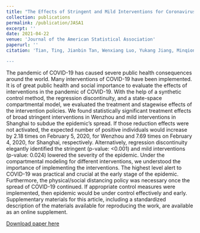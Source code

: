 ```yaml
---
title: "The Effects of Stringent and Mild Interventions for Coronavirus Pandemic"
collection: publications
permalink: /publication/JASA1
excerpt: ''
date: 2021-04-22
venue: 'Journal of the American Statistical Association'
paperurl: ''
citation: 'Tian, Ting, Jianbin Tan, Wenxiang Luo, Yukang Jiang, Minqiong Chen, Songpan Yang, Canhong Wen, Wenliang Pan, and Xueqin Wang. "The effects of stringent and mild interventions for coronavirus pandemic." Journal of the American Statistical Association 116, no. 534 (2021): 481-491 (*joint first authorship)''

---
```

The pandemic of COVID-19 has caused severe public health consequences around the world. Many interventions of COVID-19 have been implemented. It is of great public health and social importance to evaluate the effects of interventions in the pandemic of COVID-19. With the help of a synthetic control method, the regression discontinuity, and a state-space compartmental model, we evaluated the treatment and stagewise effects of the intervention policies. We found statistically significant treatment effects of broad stringent interventions in Wenzhou and mild interventions in Shanghai to subdue the epidemic’s spread. If those reduction effects were not activated, the expected number of positive individuals would increase by 2.18 times on February 5, 2020, for Wenzhou and 7.69 times on February 4, 2020, for Shanghai, respectively. Alternatively, regression discontinuity elegantly identified the stringent (p-value: <0.001) and mild interventions (p-value: 0.024) lowered the severity of the epidemic. Under the compartmental modeling for different interventions, we understood the importance of implementing the interventions. The highest level alert to COVID-19 was practical and crucial at the early stage of the epidemic. Furthermore, the physical/social distancing policy was necessary once the spread of COVID-19 continued. If appropriate control measures were implemented, then epidemic would be under control effectively and early. Supplementary materials for this article, including a standardized description of the materials available for reproducing the work, are available as an online supplement.

[Download paper here](http://tan-jianbin.github.io/files/JDS1.pdf)
